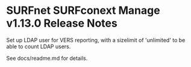 # SURFnet SURFconext Manage v1.13.0 Release Notes #

Set up LDAP user for VERS reporting, with a sizelimit of
'unlimited' to be able to count LDAP users.

See docs/readme.md for details.